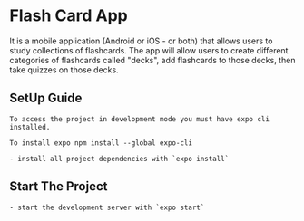 # Flash Card App

It is a mobile application (Android or iOS - or both) that allows users to study collections of flashcards. The app will allow users to create different categories of flashcards called "decks", add flashcards to those decks, then take quizzes on those decks.


## SetUp Guide

    To access the project in development mode you must have expo cli installed.

    To install expo npm install --global expo-cli

    - install all project dependencies with `expo install`

## Start The Project

    - start the development server with `expo start`
